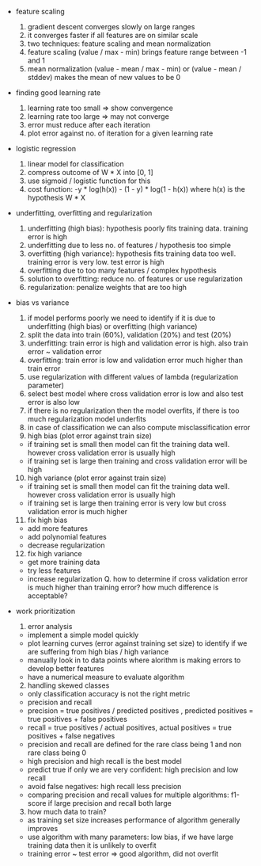 * feature scaling
  1. gradient descent converges slowly on large ranges
  2. it converges faster if all features are on similar scale
  3. two techniques: feature scaling and mean normalization
  3. feature scaling (value / max - min) brings feature range between -1 and 1
  4. mean normalization (value - mean / max - min) or (value - mean / stddev) makes the mean of new values to be 0

* finding good learning rate
  1. learning rate too small => show convergence
  2. learning rate too large => may not converge
  3. error must reduce after each iteration
  4. plot error against no. of iteration for a given learning rate

* logistic regression
  1. linear model for classification
  2. compress outcome of W * X into [0, 1]
  3. use sigmoid / logistic function for this
  4. cost function: -y * log(h(x)) - (1 - y) * log(1 - h(x)) where h(x) is the hypothesis W * X

* underfitting, overfitting and regularization
  1. underfitting (high bias): hypothesis poorly fits training data. training error is high
  2. underfitting due to less no. of features / hypothesis too simple
  3. overfitting (high variance): hypothesis fits training data too well. training error is very low. test error is high
  4. overfitting due to too many features / complex hypothesis
  5. solution to overfitting: reduce no. of features or use regularization
  6. regularization: penalize weights that are too high

* bias vs variance
  1. if model performs poorly we need to identify if it is due to underfitting (high bias) or overfitting (high variance)
  2. split the data into train (60%), validation (20%) and test (20%)
  3. underfitting: train error is high and validation error is high. also train error ~ validation error
  4. overfitting: train error is low and validation error much higher than train error
  5. use regularization with different values of lambda (regularization parameter) 
  6. select best model where cross validation error is low and also test error is also low
  7. if there is no regularization then the model overfits, if there is too much regularization model underfits
  8. in case of classification we can also compute misclassification error
  9. high bias (plot error against train size)
    * if training set is small then model can fit the training data well. however cross validation error is usually high
    * if training set is large then training and cross validation error will be high
  10. high variance (plot error against train size)
    * if training set is small then model can fit the training data well. however cross validation error is usually high
    * if training set is large then training error is very low but cross validation error is much higher
  11. fix high bias
    * add more features
    * add polynomial features
    * decrease regularization
  12. fix high variance
    * get more training data
    * try less features
    * increase regularization
  Q. how to determine if cross validation error is much higher than training error? how much difference is acceptable?

* work prioritization
  1. error analysis
    * implement a simple model quickly
    * plot learning curves (error against training set size) to identify if we are suffering from high bias / high variance
    * manually look in to data points where alorithm is making errors to develop better features
    * have a numerical measure to evaluate algorithm
  2. handling skewed classes
    * only classification accuracy is not the right metric
    * precision and recall
    * precision = true positives / predicted positives , predicted positives = true positives + false positives
    * recall = true positives / actual positives, actual positives = true positives + false negatives
    * precision and recall are defined for the rare class being 1 and non rare class being 0
    * high precision and high recall is the best model
    * predict true if only we are very confident: high precision and low recall
    * avoid false negatives: high recall less precision
    * comparing precision and recall values for multiple algorithms: f1-score if large precision and recall both large
  3. how much data to train?
    * as training set size increases performance of algorithm generally improves
    * use algorithm with many parameters: low bias, if we have large training data then it is unlikely to overfit
    * training error ~ test error => good algorithm, did not overfit

  
